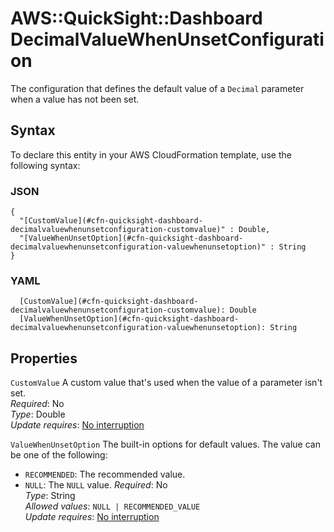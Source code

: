 # AWS::QuickSight::Dashboard DecimalValueWhenUnsetConfiguration<a name="aws-properties-quicksight-dashboard-decimalvaluewhenunsetconfiguration"></a>

The configuration that defines the default value of a `Decimal` parameter when a value has not been set\.

## Syntax<a name="aws-properties-quicksight-dashboard-decimalvaluewhenunsetconfiguration-syntax"></a>

To declare this entity in your AWS CloudFormation template, use the following syntax:

### JSON<a name="aws-properties-quicksight-dashboard-decimalvaluewhenunsetconfiguration-syntax.json"></a>

```
{
  "[CustomValue](#cfn-quicksight-dashboard-decimalvaluewhenunsetconfiguration-customvalue)" : Double,
  "[ValueWhenUnsetOption](#cfn-quicksight-dashboard-decimalvaluewhenunsetconfiguration-valuewhenunsetoption)" : String
}
```

### YAML<a name="aws-properties-quicksight-dashboard-decimalvaluewhenunsetconfiguration-syntax.yaml"></a>

```
  [CustomValue](#cfn-quicksight-dashboard-decimalvaluewhenunsetconfiguration-customvalue): Double
  [ValueWhenUnsetOption](#cfn-quicksight-dashboard-decimalvaluewhenunsetconfiguration-valuewhenunsetoption): String
```

## Properties<a name="aws-properties-quicksight-dashboard-decimalvaluewhenunsetconfiguration-properties"></a>

`CustomValue` <a name="cfn-quicksight-dashboard-decimalvaluewhenunsetconfiguration-customvalue"></a>
A custom value that's used when the value of a parameter isn't set\.  
_Required_: No  
_Type_: Double  
_Update requires_: [No interruption](https://docs.aws.amazon.com/AWSCloudFormation/latest/UserGuide/using-cfn-updating-stacks-update-behaviors.html#update-no-interrupt)

`ValueWhenUnsetOption` <a name="cfn-quicksight-dashboard-decimalvaluewhenunsetconfiguration-valuewhenunsetoption"></a>
The built\-in options for default values\. The value can be one of the following:

- `RECOMMENDED`: The recommended value\.
- `NULL`: The `NULL` value\.
  _Required_: No  
  _Type_: String  
  _Allowed values_: `NULL | RECOMMENDED_VALUE`  
  _Update requires_: [No interruption](https://docs.aws.amazon.com/AWSCloudFormation/latest/UserGuide/using-cfn-updating-stacks-update-behaviors.html#update-no-interrupt)
